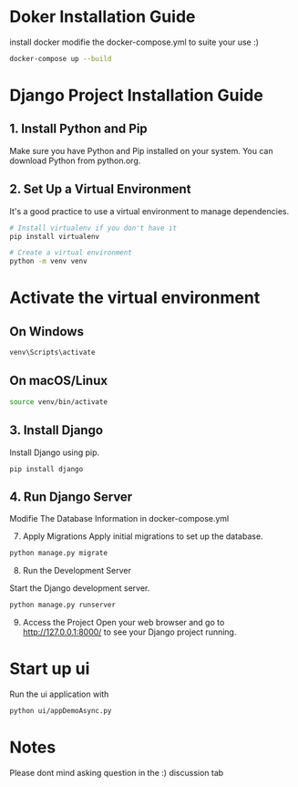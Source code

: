 # Doker Installation Guide
install docker modifie the docker-compose.yml to suite your use :)

```bash
docker-compose up --build
```


# Django Project Installation Guide

## 1. Install Python and Pip
Make sure you have Python and Pip installed on your system. You can download Python from python.org.

## 2. Set Up a Virtual Environment
It's a good practice to use a virtual environment to manage dependencies.

```bash
# Install virtualenv if you don't have it
pip install virtualenv

# Create a virtual environment
python -m venv venv

```

# Activate the virtual environment
## On Windows
```cmd
venv\Scripts\activate
```
## On macOS/Linux

```bash
source venv/bin/activate
```


## 3. Install Django
Install Django using pip.
```
pip install django
```

## 4. Run Django Server
Modifie The Database Information in docker-compose.yml

7. Apply Migrations
Apply initial migrations to set up the database.
```bash
python manage.py migrate
```

8. Run the Development Server

Start the Django development server.
```bash
python manage.py runserver
```
9. Access the Project
Open your web browser and go to http://127.0.0.1:8000/ to see your Django project running.

# Start up ui 
Run the ui application with 
```bash
python ui/appDemoAsync.py
```

# Notes
Please dont mind asking question in the :) discussion tab
